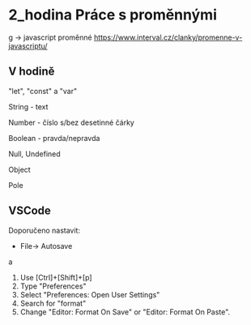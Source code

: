 # 2_hodina Práce s proměnnými

g -> javascript proměnné
https://www.interval.cz/clanky/promenne-v-javascriptu/

## V hodině
"let", "const" a "var"

String - text

Number - číslo s/bez desetinné čárky

Boolean - pravda/nepravda

Null, Undefined

Object

Pole

## VSCode
Doporučeno nastavit:

- File-> Autosave

a

1. Use [Ctrl]+[Shift]+[p]
2. Type "Preferences"
3. Select "Preferences: Open User Settings"
4. Search for "format"
5. Change "Editor: Format On Save" or "Editor: Format On Paste".